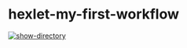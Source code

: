 # hexlet-my-first-workflow

[![show-directory](https://github.com/cheenchok/hexlet-my-first-workflow/actions/workflows/show-directory.yml/badge.svg)](https://github.com/cheenchok/hexlet-my-first-workflow/actions/workflows/show-directory.yml)
